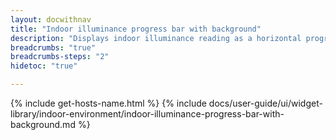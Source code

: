 ```yaml
---
layout: docwithnav
title: "Indoor illuminance progress bar with background"
description: "Displays indoor illuminance reading as a horizontal progress bar with background. Allows to configure value range, bar colors, and other settings."
breadcrumbs: "true"
breadcrumbs-steps: "2"
hidetoc: "true"

---
```

{% include get-hosts-name.html %}
{% include docs/user-guide/ui/widget-library/indoor-environment/indoor-illuminance-progress-bar-with-background.md %}
